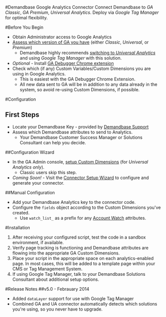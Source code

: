 #Demandbase Google Analytics Connector
Connect Demandbase to *GA Classic*, *GA Premium*, *Universal Analytics*.
Deploy via *Google Tag Manager* for optimal flexibility.

#Before You Begin
* Obtain Administrator access to Google Analytics
* [Assess which version of GA you have](https://support.google.com/analytics/answer/4457764?hl=en) (either *Classic*, *Universal*, or *Premium*)
  * Demandbase highly recommends [switching to *Universal Analytics*](https://developers.google.com/analytics/devguides/collection/upgrade/) and using *Google Tag Manager* with this solution.
* *Optional* - Install [GA Debugger Chrome extension](https://chrome.google.com/webstore/detail/google-analytics-debugger/jnkmfdileelhofjcijamephohjechhna?hl=en)
* Check which (if any) Custom Variables/Custom Dimensions you are using in Google Analytics.
  * This is easiest with the GA Debugger Chrome Extension.
  * All new data sent to GA will be in addition to any data already in the system, so avoid re-using Custom Dimensions, if possible.

#Configuration
## First Steps
* Locate your Demandbase Key - provided by [Demandbase Support](mailto:support@demandbase.com)
* Assess which Demandbase attributes to send to Analytics.
  * Your Demandbase Customer Success Manager or Solutions Consultant can help you decide.

##Configuration Wizard
* In the GA Admin console, [setup Custom Dimensions](https://support.google.com/analytics/answer/2709829?hl=en&ref_topic=2709827) (for *Universal Analytics only*).
  * Classic users skip this step.
* *Coming Soon!* - Visit the [Connector Setup Wizard](#) to configure and generate your connector.

##Manual Configuration
* Add your Demandbase Analytics key to the connector code.
* Configure the `fields` object according to the Custom Dimensions you've created.
  * Use `watch_list_` as a prefix for any [Account Watch]() attributes.

#Installation
1. After receiving your configured script, test the code in a sandbox environment, if available.
2. Verify page tracking is functioning and Demandbase attributes are flowing into the appropriate GA Custom Dimensions.
3. Place your script in the appropriate space on each analytics-enabled page.  In most cases, this will be added to a template page within your CMS or Tag Management System.
4. If using Google Tag Manager, talk to your Demandbase Solutions Consultant about additional setup options.

#Release Notes
##v5.0 - Febrauary 2014
* Added `dataLayer` support for use with Google Tag Manager
* Combined GA and UA connector automatically detects which solutions you're using, so you never have to upgrade.

